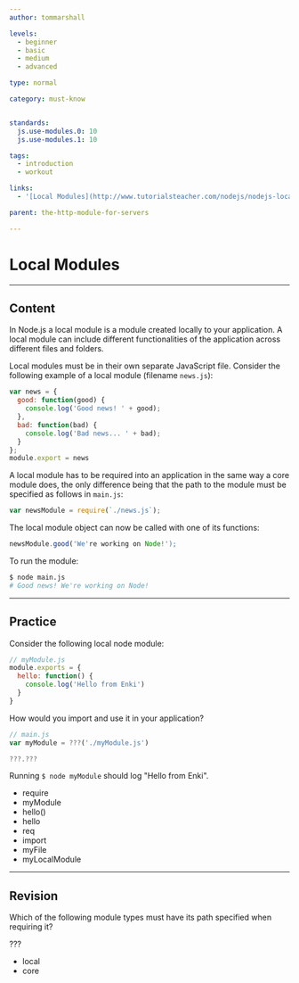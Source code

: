 ```yaml
---
author: tommarshall

levels:
  - beginner
  - basic
  - medium
  - advanced

type: normal

category: must-know


standards:
  js.use-modules.0: 10
  js.use-modules.1: 10

tags:
  - introduction
  - workout

links:
  - '[Local Modules](http://www.tutorialsteacher.com/nodejs/nodejs-local-modules){website}'

parent: the-http-module-for-servers

---
```

# Local Modules

---
## Content

In Node.js a local module is a module created locally to your application. A local module can include different functionalities of the application across different files and folders.

Local modules must be in their own separate JavaScript file.
Consider the following example of a local module (filename `news.js`):

```javascript
var news = {
  good: function(good) {
    console.log('Good news! ' + good);
  },
  bad: function(bad) {
    console.log('Bad news... ' + bad);
  }
};
module.export = news
```

A local module has to be required into an application in the same way a core module does, the only difference being that the path to the module must be specified as follows in `main.js`:

```javascript
var newsModule = require(`./news.js`);
```

The local module object can now be called with one of its functions:
```javascript
newsModule.good('We're working on Node!');
```
To run the module:
```bash
$ node main.js
# Good news! We're working on Node!
```

---
## Practice

Consider the following local node module:

```javascript
// myModule.js
module.exports = {
  hello: function() {
    console.log('Hello from Enki')
  }
}
```

How would you import and use it in your application?

```javascript
// main.js
var myModule = ???('./myModule.js')

???.???
```

Running `$ node myModule` should log "Hello from Enki".

* require
* myModule
* hello()
* hello
* req
* import
* myFile
* myLocalModule

---
## Revision

Which of the following module types must have its path specified when requiring it?

???

* local
* core

